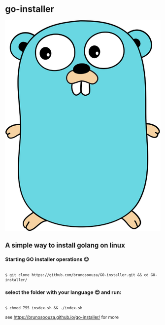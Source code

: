 # go-installer

![Gopher image](go-icon.svg)

## A simple way to install golang on linux

### Starting GO installer operations 😉

```shell

$ git clone https://github.com/brunosoouza/GO-installer.git && cd GO-installer/

```

### select the folder with your language 😍 and run:

```shell

$ chmod 755 insdex.sh && ./index.sh

```

see https://brunosoouza.github.io/go-installer/ for more
